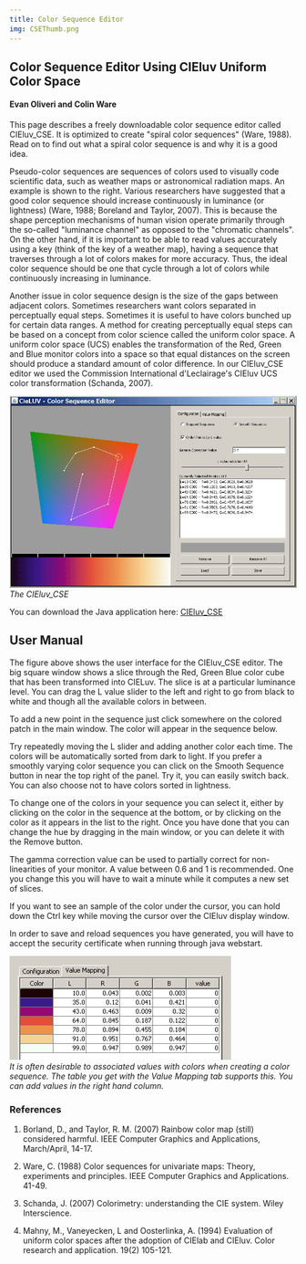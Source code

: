 ```yaml
---
title: Color Sequence Editor
img: CSEThumb.png
---
```


## Color Sequence Editor Using CIEluv Uniform Color Space

#### Evan Oliveri and Colin Ware

This page describes a freely downloadable color sequence editor called CIEluv_CSE. It is optimized to create "spiral color sequences" (Ware, 1988). Read on to find out what a spiral color sequence is and why it is a good idea.

Pseudo-color sequences are sequences of colors used to visually code scientific data, such as weather maps or astronomical radiation maps. An example is shown to the right. Various researchers have suggested that a good color sequence should increase continuously in luminance (or lightness) (Ware, 1988; Boreland and Taylor, 2007). This is because the shape perception mechanisms of human vision operate primarily through the so-called "luminance channel" as opposed to the "chromatic channels". On the other hand, if it is important to be able to read values accurately using a key (think of the key of a weather map), having a sequence that traverses through a lot of colors makes for more accuracy. Thus, the ideal color sequence should be one that cycle through a lot of colors while continuously increasing in luminance.

Another issue in color sequence design is the size of the gaps between adjacent colors. Sometimes researchers want colors separated in perceptually equal steps. Sometimes it is useful to have colors bunched up for certain data ranges. A method for creating perceptually equal steps can be based on a concept from color science called the uniform color space. A uniform color space (UCS) enables the transformation of the Red, Green and Blue monitor colors into a space so that equal distances on the screen should produce a standard amount of color difference. In our CIEluv_CSE editor we used the Commission International d'Leclairage's CIEluv UCS color transformation (Schanda, 2007).

![Color Sequence Editor](MainColorSequenceScreen.gif)  
_The CIEluv\_CSE_

You can download the Java application here: [CIEluv_CSE](http://vislab-ccom.unh.edu/~cware/ColorSequenceEditor.jar)


## User Manual

The figure above shows the user interface for the CIEluv_CSE editor. The big square window shows a slice through the Red, Green Blue color cube that has been transformed into CIELuv. The slice is at a particular luminance level. You can drag the L value slider to the left and right to go from black to white and though all the available colors in between.

To add a new point in the sequence just click somewhere on the colored patch in the main window. The color will appear in the sequence below.

Try repeatedly moving the L slider and adding another color each time. The colors will be automatically sorted from dark to light. If you prefer a smoothly varying color sequence you can click on the Smooth Sequence button in near the top right of the panel. Try it, you can easily switch back. You can also choose not to have colors sorted in lightness.

To change one of the colors in your sequence you can select it, either by clicking on the color in the sequence at the bottom, or by clicking on the color as it appears in the list to the right. Once you have done that you can change the hue by dragging in the main window, or you can delete it with the Remove button.

The gamma correction value can be used to partially correct for non-linearities of your monitor. A value between 0.6 and 1 is recommended. One you change this you will have to wait a minute while it computes a new set of slices.

If you want to see an sample of the color under the cursor, you can hold down the Ctrl key while moving the cursor over the CIEluv display window.

In order to save and reload sequences you have generated, you will have to accept the security certificate when running through java webstart.

![Color Sequence Table](SequenceTable.gif)  
_It is often desirable to associated values with colors when creating a color sequence. The table you get with the Value Mapping tab supports this. You can add values in the right hand column._

### References

1. Borland, D., and Taylor, R. M. (2007) Rainbow color map (still) considered harmful. IEEE Computer Graphics and Applications, March/April, 14-17.

2. Ware, C. (1988) Color sequences for univariate maps: Theory, experiments and principles. IEEE Computer Graphics and Applications. 41-49.

3. Schanda, J. (2007) Colorimetry: understanding the CIE system. Wiley Interscience.

4. Mahny, M., Vaneyecken, L and Oosterlinka, A. (1994) Evaluation of uniform color spaces after the adoption of CIElab and CIEluv. Color research and application. 19(2) 105-121.